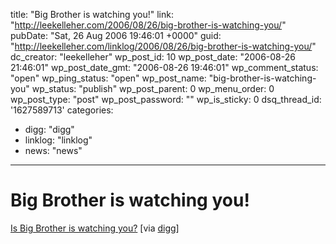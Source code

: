 title: "Big Brother is watching you!"
link: "http://leekelleher.com/2006/08/26/big-brother-is-watching-you/"
pubDate: "Sat, 26 Aug 2006 19:46:01 +0000"
guid: "http://leekelleher.com/linklog/2006/08/26/big-brother-is-watching-you/"
dc_creator: "leekelleher"
wp_post_id: 10
wp_post_date: "2006-08-26 21:46:01"
wp_post_date_gmt: "2006-08-26 19:46:01"
wp_comment_status: "open"
wp_ping_status: "open"
wp_post_name: "big-brother-is-watching-you"
wp_status: "publish"
wp_post_parent: 0
wp_menu_order: 0
wp_post_type: "post"
wp_post_password: ""
wp_is_sticky: 0
dsq_thread_id: '1627589713'
categories:
  - digg: "digg"
  - linklog: "linklog"
  - news: "news"

---

# Big Brother is watching you!

<a href="http://www.lewrockwell.com/chartier/chartier22.html">Is Big Brother is watching you?</a> [via <a href="http://digg.com/political_opinion/Beware_You_re_being_watched_by_the_Behavior_Detection_Squad_No_kidding">digg</a>]